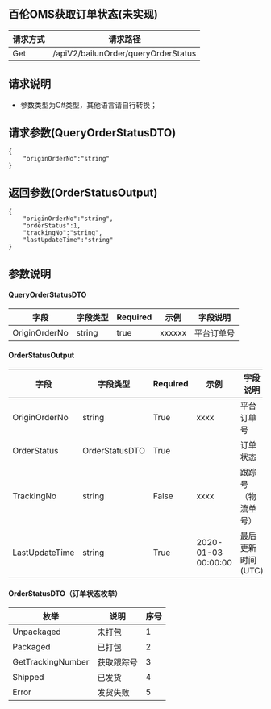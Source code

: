 ## 百伦OMS获取订单状态(未实现)

请求方式 | 请求路径
---|---
Get | /apiV2/bailunOrder/queryOrderStatus

## 请求说明

- 参数类型为C#类型，其他语言请自行转换；

## 请求参数(QueryOrderStatusDTO)

```
{
	"originOrderNo":"string"
}
```



## 返回参数(OrderStatusOutput)

```
{
	"originOrderNo":"string",
	"orderStatus":1,
	"trackingNo":"string",
	"lastUpdateTime":"string"
}
```



## 参数说明

#### QueryOrderStatusDTO

| 字段          | 字段类型 | Required | 示例   | 字段说明 |
| ------------- | ---------- | ------ | -------- | -------- |
| OriginOrderNo | string | true | xxxxxx |平台订单号



#### OrderStatusOutput

| 字段          | 字段类型 | Required | 示例   | 字段说明 |
| -------------- | ------------------ | ------------------- | -------------- | -------- |
| OriginOrderNo | string | True | xxxx | 平台订单号         |
| OrderStatus | OrderStatusDTO | True |  | 订单状态         | 
| TrackingNo | string | False | xxxx | 跟踪号（物流单号）    |
| LastUpdateTime | string | True | 2020-01-03 00:00:00 | 最后更新时间(UTC) |



#### OrderStatusDTO（订单状态枚举）

| 枚举              | 说明       | 序号 |
| ----------------- | ---------- | ---- |
| Unpackaged        | 未打包     | 1    |
| Packaged          | 已打包     | 2    |
| GetTrackingNumber | 获取跟踪号 | 3    |
| Shipped           | 已发货     | 4    |
| Error             | 发货失败   | 5    |


